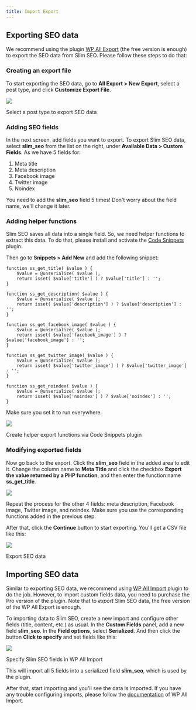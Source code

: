```yaml
---
title: Import Export
---
```


## Exporting SEO data

We recommend using the plugin [WP All Export](https://wordpress.org/plugins/wp-all-export/) (the free version is enough) to export the SEO data from Slim SEO. Please follow these steps to do that:

### Creating an export file

To start exporting the SEO data, go to **All Export > New Export**, select a post type, and click **Customize Export File**.

![](https://i.imgur.com/s2bOGrM.png)

Select a post type to export SEO data

### Adding SEO fields

In the next screen, add fields you want to export. To export Slim SEO data, select **slim\_seo** from the list on the right, under **Available Data > Custom Fields**. As we have 5 fields for:

1. Meta title
2. Meta description
3. Facebook image
4. Twitter image
5. Noindex

You need to add the **slim\_seo** field 5 times! Don't worry about the field name, we'll change it later.

### Adding helper functions

Slim SEO saves all data into a single field. So, we need helper functions to extract this data. To do that, please install and activate the [Code Snippets](https://wordpress.org/plugins/code-snippets/) plugin.

Then go to **Snippets > Add New** and add the following snippet:

```
function ss_get_title( $value ) {
	$value = @unserialize( $value );
	return isset( $value['title'] ) ? $value['title'] : '';
}

function ss_get_description( $value ) {
	$value = @unserialize( $value );
	return isset( $value['description'] ) ? $value['description'] : '';
}

function ss_get_facebook_image( $value ) {
	$value = @unserialize( $value );
	return isset( $value['facebook_image'] ) ? $value['facebook_image'] : '';
}

function ss_get_twitter_image( $value ) {
	$value = @unserialize( $value );
	return isset( $value['twitter_image'] ) ? $value['twitter_image'] : '';
}

function ss_get_noindex( $value ) {
	$value = @unserialize( $value );
	return isset( $value['noindex'] ) ? $value['noindex'] : '';
}
```

Make sure you set it to run everywhere.

![](https://i.imgur.com/c8ofRqf.png)

Create helper export functions via Code Snippets plugin

### Modifying exported fields

Now go back to the export. Click the **slim\_seo** field in the added area to edit it. Change the column name to **Meta Title** and click the checkbox **Export the value returned by a PHP function**, and then enter the function name **ss\_get\_title**.

![](https://i.imgur.com/MZtEUjV.png)

Repeat the process for the other 4 fields: meta description, Facebook image, Twitter image, and noindex. Make sure you use the corresponding functions added in the previous step.

After that, click the **Continue** button to start exporting. You'll get a CSV file like this:

![](https://i.imgur.com/FbSeyeP.png)

Export SEO data

## Importing SEO data

Similar to exporting SEO data, we recommend using [WP All Import](https://www.wpallimport.com/) plugin to do the job. However, to import custom fields data, you need to purchase the Pro version of the plugin. Note that to _export_ Slim SEO data, the free version of the WP All Export is enough.

To importing data to Slim SEO, create a new import and configure other fields (title, content, etc.) as usual. In the **Custom Fields** panel, add a new field **slim\_seo**. In the **Field options**, select **Serialized**. And then click the button **Click to specify** and set fields like this:

![](https://i.imgur.com/FbGlbys.png?1)

Specify Slim SEO fields in WP All Import

This will import all 5 fields into a serialized field **slim\_seo**, which is used by the plugin.

After that, start importing and you'll see the data is imported. If you have any trouble configuring imports, please follow the [documentation](https://www.wpallimport.com/documentation/getting-started/importing-an-xml-or-csv-file/) of WP All Import.
